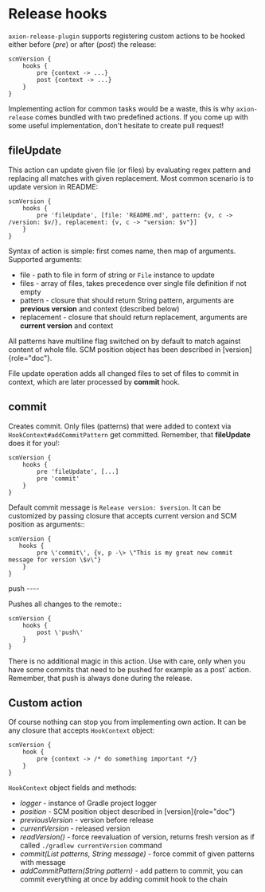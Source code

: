 # Release hooks

`axion-release-plugin` supports registering custom actions to be hooked
either before (*pre*) or after (*post*) the release:

    scmVersion {
        hooks {
            pre {context -> ...}
            post {context -> ...}
        }
    }

Implementing action for common tasks would be a waste, this is why
`axion-release` comes bundled with two predefined actions. If you come
up with some useful implementation, don\'t hesitate to create pull
request!

## fileUpdate

This action can update given file (or files) by evaluating regex pattern
and replacing all matches with given replacement. Most common scenario
is to update version in README:

    scmVersion {
        hooks {
            pre 'fileUpdate', [file: 'README.md', pattern: {v, c -> /version: $v/}, replacement: {v, c -> "version: $v"}]
        }
    }

Syntax of action is simple: first comes name, then map of arguments.
Supported arguments:

-   file - path to file in form of string or `File` instance to update
-   files - array of files, takes precedence over single file definition
    if not empty
-   pattern - closure that should return String pattern, arguments are
    **previous version** and context (described below)
-   replacement - closure that should return replacement, arguments are
    **current version** and context

All patterns have multiline flag switched on by default to match against
content of whole file. SCM position object has been described in
[version]{role="doc"}.

File update operation adds all changed files to set of files to commit
in context, which are later processed by **commit** hook.

## commit

Creates commit. Only files (patterns) that were added to context via
`HookContext#addCommitPattern` get committed. Remember, that
**fileUpdate** does it for you!:

    scmVersion {
        hooks {
            pre 'fileUpdate', [...]
            pre 'commit'
        }
    }

Default commit message is
`Release version: $version`. It can be customized by passing closure that accepts
current version and SCM position as arguments::

    scmVersion {
       hooks {
            pre \'commit\', {v, p -\> \"This is my great new commit message for version \$v\"}
        }
    }

push
\-\-\--

Pushes all changes to the remote::

    scmVersion {
        hooks {
            post \'push\'
        }
    }

There is no additional magic in this action. Use with care, only when you have some commits that need to be pushed for
example as a post\` action. Remember, that push is always done during
the release.

## Custom action

Of course nothing can stop you from implementing own action. It can be
any closure that accepts `HookContext` object:

    scmVersion {
        hook {
            pre {context -> /* do something important */}
        }
    }

`HookContext` object fields and methods:

-   *logger* - instance of Gradle project logger
-   *position* - SCM position object described in [version]{role="doc"}
-   *previousVersion* - version before release
-   *currentVersion* - released version
-   *readVersion()* - force reevaluation of version, returns fresh
    version as if called `./gradlew currentVersion` command
-   *commit(List patterns, String message)* - force commit of given
    patterns with message
-   *addCommitPattern(String pattern)* - add pattern to commit, you can
    commit everything at once by adding commit hook to the chain

